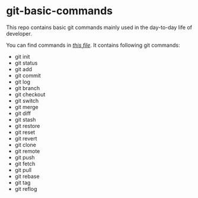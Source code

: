 # git-basic-commands
This repo contains basic git commands mainly used in the day-to-day life of developer.

You can find commands in *[this file](Git-Commands.txt)*. It contains following git commands:
* git init
* git status
* git add
* git commit
* git log
* git branch
* git checkout
* git switch
* git merge
* git diff
* git stash
* git restore
* git reset
* git revert
* git clone
* git remote
* git push
* git fetch
* git pull
* git rebase
* git tag
* git reflog